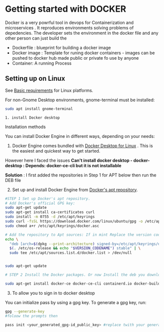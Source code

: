 
# Getting started with DOCKER 
Docker is a very powrful tool in devops for Containerization and microservices . It reproduces environments solving problems of depedencies.
The developer sets the environment in the docker file and any other person can just build the 
- Dockerfile : blueprint for building a docker image
- Docker image : Template for runing docker containers
        - images can be pushed to docker hub made public or private fo use by anyone
- Container: A running Process

## Setting up on Linux

See [Basic requirements](https://docs.docker.com/desktop/install/linux-install/#system-requirements) for Linux platforms.

For non-Gnome Desktop environments, gnome-terminal must be installed:

```bash
sudo apt install gnome-terminal

```
    1. install Docker desktop

Installation methods

You can install Docker Engine in different ways, depending on your needs:
 
1. Docker Engine comes bundled with [Docker Desktop for Linux](https://docs.docker.com/desktop/install/linux-install/) . This is the easiest and quickest way to get started.

However here I faced the issues **Can't install docker desktop - docker-desktop : Depends: docker-ce-cli but it is not installable**
 
 **Solution** : I first added the repositories  in Step 1 for APT below then run the DEB file

2. Set up and install Docker Engine from [Docker's apt repository](https://docs.docker.com/engine/install/ubuntu/#install-using-the-repository).

```bash
#STEP 1 Set up Docker's apt repository.
# Add Docker's official GPG key:
sudo apt-get update
sudo apt-get install ca-certificates curl
sudo install -m 0755 -d /etc/apt/keyrings
sudo curl -fsSL https://download.docker.com/linux/ubuntu/gpg -o /etc/apt/keyrings/docker.asc
sudo chmod a+r /etc/apt/keyrings/docker.asc

# Add the repository to Apt sources: If in mint Replace the version code If you use an Ubuntu derivative distro, such as Linux Mint, you may need to use UBUNTU_CODENAME instead of VERSION_CODENAME.
echo \
  "deb [arch=$(dpkg --print-architecture) signed-by=/etc/apt/keyrings/docker.asc] https://download.docker.com/linux/ubuntu \
  $(. /etc/os-release && echo "$VERSION_CODENAME") stable" | \
  sudo tee /etc/apt/sources.list.d/docker.list > /dev/null


sudo apt-get update

# STEP 2 Install the Docker packages. Or now Install the deb you downloaded.

sudo apt-get install docker-ce docker-ce-cli containerd.io docker-buildx-plugin docker-compose-plugin

```
3. To allow you to sign in to docker desktop 

You can initialize pass by using a gpg key. To generate a gpg key, run:

```bash
gpg --generate-key
#foloow the prompts then 

pass init <your_generated_gpg-id_public_key> #replace twith your generated key

```

